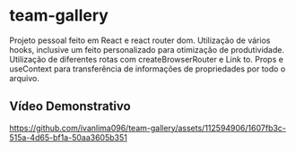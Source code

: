 # team-gallery
Projeto pessoal feito em React e react router dom. 
Utilização de vários hooks, inclusive um feito personalizado para otimização de produtividade. 
Utilização de diferentes rotas com createBrowserRouter e Link to. Props e useContext para transferência de informações de propriedades por todo o arquivo.

## Vídeo Demonstrativo

https://github.com/ivanlima096/team-gallery/assets/112594906/1607fb3c-515a-4d65-bf1a-50aa3605b351

